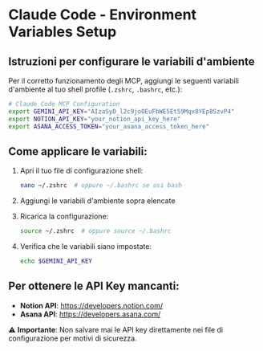 # Claude Code - Environment Variables Setup

## Istruzioni per configurare le variabili d'ambiente

Per il corretto funzionamento degli MCP, aggiungi le seguenti variabili d'ambiente al tuo shell profile (`.zshrc`, `.bashrc`, etc.):

```bash
# Claude Code MCP Configuration
export GEMINI_API_KEY="AIzaSyD_l2c9joOEuFbWE5Et59Mqx8YEp8SzvP4"
export NOTION_API_KEY="your_notion_api_key_here"
export ASANA_ACCESS_TOKEN="your_asana_access_token_here"
```

## Come applicare le variabili:

1. Apri il tuo file di configurazione shell:
   ```bash
   nano ~/.zshrc  # oppure ~/.bashrc se usi bash
   ```

2. Aggiungi le variabili d'ambiente sopra elencate

3. Ricarica la configurazione:
   ```bash
   source ~/.zshrc  # oppure source ~/.bashrc
   ```

4. Verifica che le variabili siano impostate:
   ```bash
   echo $GEMINI_API_KEY
   ```

## Per ottenere le API Key mancanti:

- **Notion API**: https://developers.notion.com/
- **Asana API**: https://developers.asana.com/

⚠️ **Importante**: Non salvare mai le API key direttamente nei file di configurazione per motivi di sicurezza.